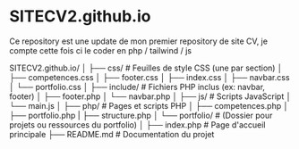 # SITECV2.github.io

Ce repository est une update de mon premier repository de site CV, je compte cette fois ci le coder en php / tailwind / js

SITECV2.github.io/
│
├── css/                # Feuilles de style CSS (une par section)
│   ├── competences.css
│   ├── footer.css
│   ├── index.css
│   ├── navbar.css
│   └── portfolio.css
│
├── include/            # Fichiers PHP inclus (ex: navbar, footer)
│   ├── footer.php
│   └── navbar.php
│
├── js/                 # Scripts JavaScript
│   └── main.js
│
├── php/                # Pages et scripts PHP
│   ├── competences.php
│   ├── portfolio.php
|   ├── structure.php
│   └── portfolio/      # (Dossier pour projets ou ressources du portfolio)
│
├── index.php           # Page d'accueil principale
├── README.md           # Documentation du projet
